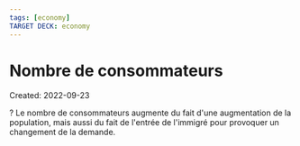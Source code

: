 ```yaml
---
tags: [economy] 
TARGET DECK: economy
---
```

# Nombre de consommateurs
Created: 2022-09-23

?
Le nombre de consommateurs augmente du fait d'une augmentation de la population, mais aussi du fait de l'entrée de l'immigré pour provoquer un changement de la demande.
<!--SR:!2024-03-16,328,250-->